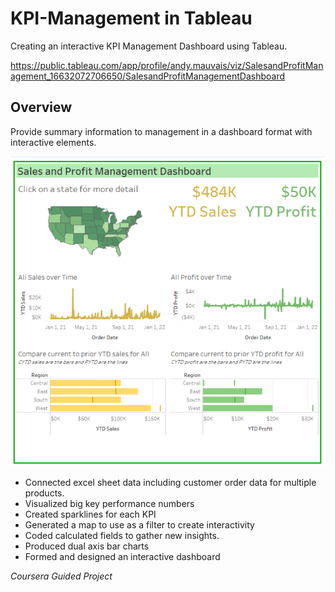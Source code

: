 # KPI-Management in Tableau  
Creating an interactive KPI Management Dashboard using Tableau.  

https://public.tableau.com/app/profile/andy.mauvais/viz/SalesandProfitManagement_16632072706650/SalesandProfitManagementDashboard
  
## Overview  
Provide summary information to management in a dashboard format with interactive elements.  
  
![Sales Dashboard](salesdashboard.png)
  
* Connected excel sheet data including customer order data for multiple products.  
* Visualized big key performance numbers  
* Created sparklines for each KPI  
* Generated a map to use as a filter to create interactivity  
* Coded calculated fields to gather new insights.  
* Produced dual axis bar charts  
* Formed and designed an interactive dashboard  
  
   
  
  
   

 

*Coursera Guided Project*

